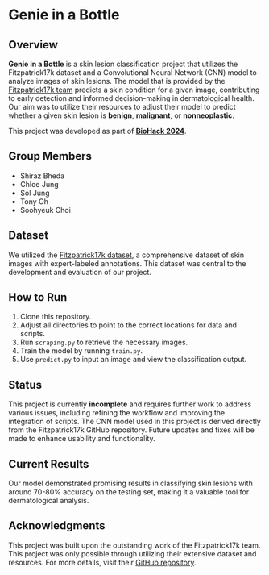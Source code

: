 # Genie in a Bottle

## Overview

**Genie in a Bottle** is a skin lesion classification project that utilizes the Fitzpatrick17k dataset and a Convolutional Neural Network (CNN) model to analyze images of skin lesions. The model that is provided by the [Fitzpatrick17k team](https://github.com/mattgroh/fitzpatrick17k) predicts a skin condition for a given image, contributing to early detection and informed decision-making in dermatological health. Our aim was to utilize their resources to adjust their model to predict whether a given skin lesion is **benign**, **malignant**, or **nonneoplastic**.

This project was developed as part of **[BioHack 2024](https://www.biohacknyc.com/)**.

## Group Members

- Shiraz Bheda
- Chloe Jung
- Sol Jung
- Tony Oh
- Soohyeuk Choi

## Dataset

We utilized the [Fitzpatrick17k dataset](https://github.com/mattgroh/fitzpatrick17k), a comprehensive dataset of skin images with expert-labeled annotations. This dataset was central to the development and evaluation of our project.

## How to Run

1. Clone this repository.
2. Adjust all directories to point to the correct locations for data and scripts.
3. Run `scraping.py` to retrieve the necessary images.
4. Train the model by running `train.py`.
5. Use `predict.py` to input an image and view the classification output.

## Status

This project is currently **incomplete** and requires further work to address various issues, including refining the workflow and improving the integration of scripts. The CNN model used in this project is derived directly from the Fitzpatrick17k GitHub repository. Future updates and fixes will be made to enhance usability and functionality.

## Current Results

Our model demonstrated promising results in classifying skin lesions with around 70-80% accuracy on the testing set, making it a valuable tool for dermatological analysis.

## Acknowledgments

This project was built upon the outstanding work of the Fitzpatrick17k team. This project was only possible through utilizing their extensive dataset and resources. For more details, visit their [GitHub repository](https://github.com/mattgroh/fitzpatrick17k).
